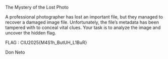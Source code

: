 The Mystery of the Lost Photo

A professional photographer has lost an important file, but they managed to recover a damaged image file. Unfortunately, the file’s metadata has been tampered with to conceal vital clues. Your task is to analyze the image and uncover the hidden flag.

FLAG : CIU2025{M4S1h_ButUH_L1BuR}

Don Neto
